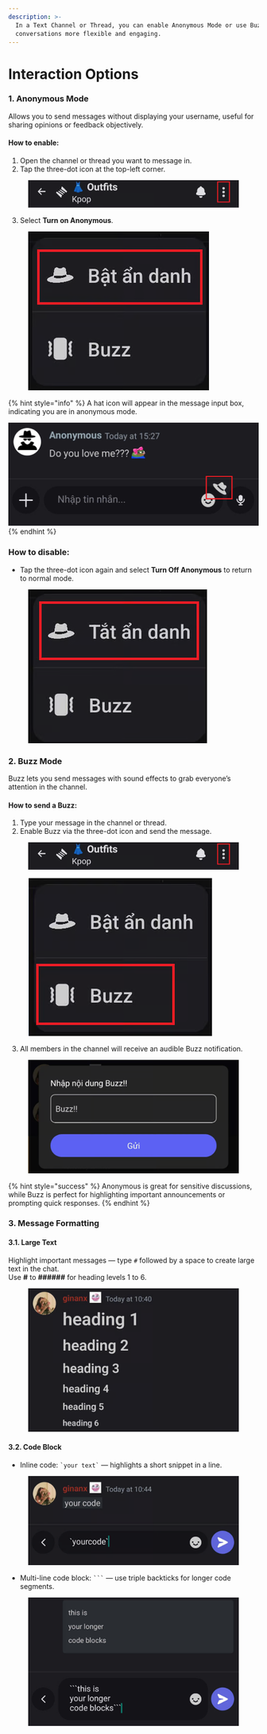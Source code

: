 ```yaml
---
description: >-
  In a Text Channel or Thread, you can enable Anonymous Mode or use Buzz to make
  conversations more flexible and engaging.
---
```


# Interaction Options

### 1. Anonymous Mode

Allows you to send messages without displaying your username, useful for sharing opinions or feedback objectively.

#### **How to enable:**

1. Open the channel or thread you want to message in.
2. Tap the three-dot icon at the top-left corner.

<figure><img src="../../../../../../.gitbook/assets/image (97).png" alt=""><figcaption></figcaption></figure>

3. Select **Turn on Anonymous**.

<figure><img src="../../../../../../.gitbook/assets/image (98).png" alt=""><figcaption></figcaption></figure>

{% hint style="info" %}
A hat icon will appear in the message input box, indicating you are in anonymous mode.&#x20;

![](<../../../../../../.gitbook/assets/image (99).png>)
{% endhint %}

### **How to disable:**

* Tap the three-dot icon again and select **Turn Off Anonymous** to return to normal mode.

<figure><img src="../../../../../../.gitbook/assets/image (100).png" alt=""><figcaption></figcaption></figure>

### 2. Buzz Mode

Buzz lets you send messages with sound effects to grab everyone’s attention in the channel.

#### **How to send a Buzz:**

1. Type your message in the channel or thread.
2. Enable Buzz via the three-dot icon and send the message.

<figure><img src="../../../../../../.gitbook/assets/image (101).png" alt=""><figcaption></figcaption></figure>

<figure><img src="../../../../../../.gitbook/assets/image (102).png" alt=""><figcaption></figcaption></figure>

3. All members in the channel will receive an audible Buzz notification.

<figure><img src="../../../../../../.gitbook/assets/image (103).png" alt=""><figcaption></figcaption></figure>

{% hint style="success" %}
Anonymous is great for sensitive discussions, while Buzz is perfect for highlighting important announcements or prompting quick responses.
{% endhint %}

### 3. Message Formatting

#### **3.1. Large Text**

Highlight important messages — type `#` followed by a space to create large text in the chat.\
Use **#** to **######** for heading levels 1 to 6.

<figure><img src="../../../../../../.gitbook/assets/image (104).png" alt=""><figcaption></figcaption></figure>

#### **3.2. Code Block**

* Inline code: `` `your text` `` — highlights a short snippet in a line.

<figure><img src="../../../../../../.gitbook/assets/image (105).png" alt=""><figcaption></figcaption></figure>

* Multi-line code block: ` ``` ` — use triple backticks for longer code segments.

<figure><img src="../../../../../../.gitbook/assets/image (106).png" alt=""><figcaption></figcaption></figure>
